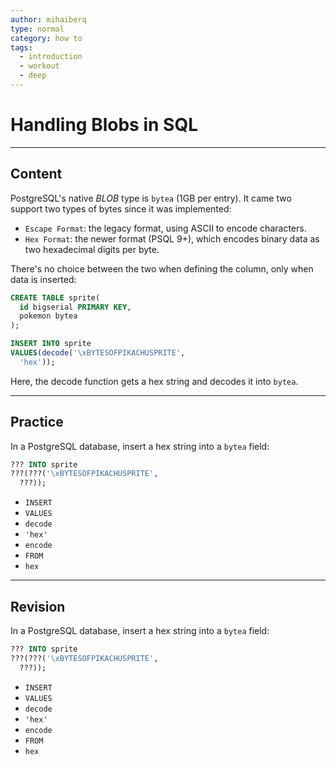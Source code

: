 ```yaml
---
author: mihaiberq
type: normal
category: how to
tags:
  - introduction
  - workout
  - deep
---
```


# Handling Blobs in SQL


---

## Content

PostgreSQL's native *BLOB* type is `bytea` (1GB per entry). It came two support two types of bytes since it was implemented:

* `Escape Format`: the legacy format, using ASCII to encode characters.
* `Hex Format`: the newer format (PSQL 9+), which encodes binary data as two hexadecimal digits per byte.

There's no choice between the two when defining the column, only when data is inserted:

```sql
CREATE TABLE sprite(
  id bigserial PRIMARY KEY,
  pokemon bytea
);

INSERT INTO sprite
VALUES(decode('\xBYTESOFPIKACHUSPRITE',
  'hex'));
```

Here, the decode function gets a hex string and decodes it into `bytea`.


---

## Practice

In a PostgreSQL database, insert a hex string into a `bytea` field:

```sql
??? INTO sprite
???(???('\xBYTESOFPIKACHUSPRITE',
  ???));
```

* `INSERT`
* `VALUES`
* `decode`
* `'hex'`
* `encode`
* `FROM`
* `hex`


---

## Revision

In a PostgreSQL database, insert a hex string into a `bytea` field:

```sql
??? INTO sprite
???(???('\xBYTESOFPIKACHUSPRITE',
  ???));
```

* `INSERT`
* `VALUES`
* `decode`
* `'hex'`
* `encode`
* `FROM`
* `hex`
